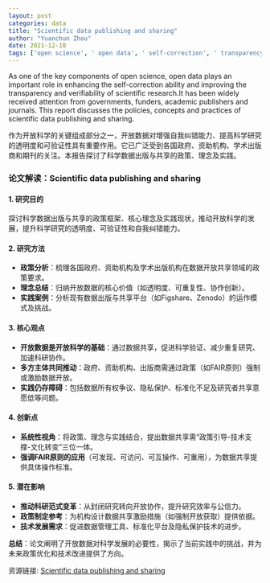 ```yaml
---
layout: post
categories: data
title: "Scientific data publishing and sharing"
author: "Yuanchun Zhou"
date: 2021-12-10
tags: ['open science', ' open data', ' self-correction', ' transparency', ' verifiability', ' scientific research', ' governments', ' funders', ' academic publishers', ' journals', ' policies', ' concepts', ' practices', ' scientific data', ' publishing', ' sharing']
---
```


As one of the key components of open science, open data plays an important role in enhancing the self-correction ability and improving the transparency and verifiability of scientific research.It has been widely received attention from governments, funders, academic publishers and journals. This report discusses the policies, concepts and practices of scientific data publishing and sharing.

作为开放科学的关键组成部分之一，开放数据对增强自我纠错能力、提高科学研究的透明度和可验证性具有重要作用。它已广泛受到各国政府、资助机构、学术出版商和期刊的关注。本报告探讨了科学数据出版与共享的政策、理念及实践。

### **论文解读：Scientific data publishing and sharing**  

#### **1. 研究目的**  
探讨科学数据出版与共享的政策框架、核心理念及实践现状，推动开放科学的发展，提升科学研究的透明度、可验证性和自我纠错能力。  

#### **2. 研究方法**  
- **政策分析**：梳理各国政府、资助机构及学术出版机构在数据开放共享领域的政策要求。  
- **理念总结**：归纳开放数据的核心价值（如透明度、可重复性、协作创新）。  
- **实践案例**：分析现有数据出版与共享平台（如Figshare、Zenodo）的运作模式及挑战。  

#### **3. 核心观点**  
- **开放数据是开放科学的基础**：通过数据共享，促进科学验证、减少重复研究、加速科研协作。  
- **多方主体共同推动**：政府、资助机构、出版商需通过政策（如FAIR原则）强制或激励数据开放。  
- **实践仍存障碍**：包括数据所有权争议、隐私保护、标准化不足及研究者共享意愿低等问题。  

#### **4. 创新点**  
- **系统性视角**：将政策、理念与实践结合，提出数据共享需“政策引导-技术支撑-文化转变”三位一体。  
- **强调FAIR原则的应用**（可发现、可访问、可互操作、可重用），为数据共享提供具体操作标准。  

#### **5. 潜在影响**  
- **推动科研范式变革**：从封闭研究转向开放协作，提升研究效率与公信力。  
- **政策制定参考**：为机构设计数据共享激励措施（如强制开放获取）提供依据。  
- **技术发展需求**：促进数据管理工具、标准化平台及隐私保护技术的进步。  

**总结**：论文阐明了开放数据对科学发展的必要性，揭示了当前实践中的挑战，并为未来政策优化和技术改进提供了方向。

资源链接: [Scientific data publishing and sharing](https://doi.org/10.11922/sciencedb.o00114.00061)
